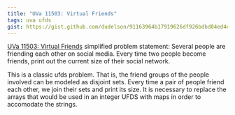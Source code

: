 ```yaml
---
title: "UVa 11503: Virtual Friends"
tags: uva ufds
gist: https://gist.github.com/dudelson/91163964b17919626df926bdbd04ed4e
---
```

[UVa 11503: Virtual Friends](https://uva.onlinejudge.org/external/115/p11503.pdf) simplified problem statement: Several people are friending each other on social media. Every time two people become friends, print out the current size of their social network.
<!--more-->
This is a classic ufds problem. That is, the friend groups of the people involved can be modeled as disjoint sets. Every time a pair of people friend each other, we join their sets and print its size. It is necessary to replace the arrays that would be used in an integer UFDS with maps in order to accomodate the strings.
